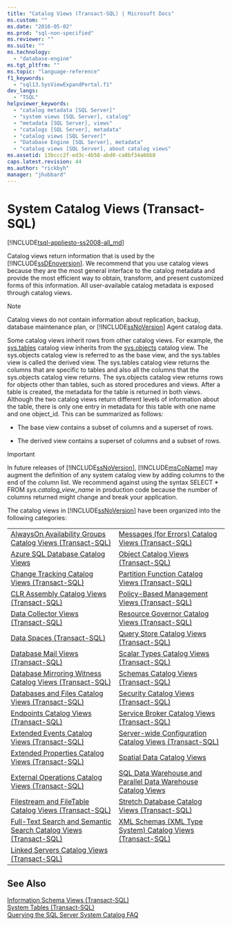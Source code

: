 ```yaml
---
title: "Catalog Views (Transact-SQL) | Microsoft Docs"
ms.custom: ""
ms.date: "2016-05-02"
ms.prod: "sql-non-specified"
ms.reviewer: ""
ms.suite: ""
ms.technology: 
  - "database-engine"
ms.tgt_pltfrm: ""
ms.topic: "language-reference"
f1_keywords: 
  - "sql13.SysViewExpandPortal.f1"
dev_langs: 
  - "TSQL"
helpviewer_keywords: 
  - "catalog metadata [SQL Server]"
  - "system views [SQL Server], catalog"
  - "metadata [SQL Server], views"
  - "catalogs [SQL Server], metadata"
  - "catalog views [SQL Server]"
  - "Database Engine [SQL Server], metadata"
  - "catalog views [SQL Server], about catalog views"
ms.assetid: 13bccc2f-ed3c-4b58-abd0-ca8bf34a66b8
caps.latest.revision: 44
ms.author: "rickbyh"
manager: "jhubbard"
---
```

# System Catalog Views (Transact-SQL)
[!INCLUDE[tsql-appliesto-ss2008-all_md](../../../database-engine/configure/windows/includes/tsql-appliesto-ss2008-all-md.md)]

  Catalog views return information that is used by the [!INCLUDE[ssDEnoversion](../../../analysis-services/instances/install/windows/includes/ssdenoversion-md.md)]. We recommend that you use catalog views because they are the most general interface to the catalog metadata and provide the most efficient way to obtain, transform, and present customized forms of this information. All user-available catalog metadata is exposed through catalog views.  
  
> [!NOTE]  
>  Catalog views do not contain information about replication, backup, database maintenance plan, or [!INCLUDE[ssNoVersion](../../../advanced-analytics/r-services/includes/ssnoversion-md.md)] Agent catalog data.  
  
 Some catalog views inherit rows from other catalog views. For example, the [sys.tables](../../../relational-databases/reference/system-catalog-views/sys.tables-transact-sql.md) catalog view inherits from the [sys.objects](../../../relational-databases/reference/system-catalog-views/sys.objects-transact-sql.md) catalog view. The sys.objects catalog view is referred to as the base view, and the sys.tables view is called the derived view. The sys.tables catalog view returns the columns that are specific to tables and also all the columns that the sys.objects catalog view returns. The sys.objects catalog view returns rows for objects other than tables, such as stored procedures and views. After a table is created, the metadata for the table is returned in both views. Although the two catalog views return different levels of information about the table, there is only one entry in metadata for this table with one name and one object_id. This can be summarized as follows:  
  
-   The base view contains a subset of columns and a superset of rows.  
  
-   The derived view contains a superset of columns and a subset of rows.  
  
> [!IMPORTANT]  
>  In future releases of [!INCLUDE[ssNoVersion](../../../advanced-analytics/r-services/includes/ssnoversion-md.md)], [!INCLUDE[msCoName](../../../advanced-analytics/r-services/tutorials/includes/msconame-md.md)] may augment the definition of any system catalog view by adding columns to the end of the column list. We recommend against using the syntax SELECT \* FROM *sys.catalog_view_name* in production code because the number of columns returned might change and break your application.  
  
 The catalog views in [!INCLUDE[ssNoVersion](../../../advanced-analytics/r-services/includes/ssnoversion-md.md)] have been organized into the following categories:  
  
|||  
|-|-|  
|[AlwaysOn Availability Groups Catalog Views &#40;Transact-SQL&#41;](../Topic/AlwaysOn%20Availability%20Groups%20Catalog%20Views%20\(Transact-SQL\).md)|[Messages &#40;for Errors&#41; Catalog Views &#40;Transact-SQL&#41;](http://msdn.microsoft.com/library/8ac78c53-7b97-41b3-9cbd-5f97c179f1f2)|  
|[Azure SQL Database Catalog Views](../../../relational-databases/reference/system-catalog-views/azure-sql-database-catalog-views.md)|[Object Catalog Views &#40;Transact-SQL&#41;](../../../relational-databases/reference/system-catalog-views/object-catalog-views-transact-sql.md)|  
|[Change Tracking Catalog Views &#40;Transact-SQL&#41;](http://msdn.microsoft.com/library/6e8fd949-5560-4b34-879f-4e25aa24b183)|[Partition Function Catalog Views &#40;Transact-SQL&#41;](../../../relational-databases/reference/system-catalog-views/partition-function-catalog-views-transact-sql.md)|  
|[CLR Assembly Catalog Views &#40;Transact-SQL&#41;](../../../relational-databases/reference/system-catalog-views/clr-assembly-catalog-views-transact-sql.md)|[Policy-Based Management Views &#40;Transact-SQL&#41;](../../../relational-databases/reference/system-catalog-views/policy-based-management-views-transact-sql.md)|  
|[Data Collector Views &#40;Transact-SQL&#41;](../../../relational-databases/reference/system-catalog-views/data-collector-views-transact-sql.md)|[Resource Governor Catalog Views &#40;Transact-SQL&#41;](../../../relational-databases/reference/system-catalog-views/resource-governor-catalog-views-transact-sql.md)|  
|[Data Spaces &#40;Transact-SQL&#41;](../../../relational-databases/reference/system-catalog-views/data-spaces-transact-sql.md)|[Query Store Catalog Views &#40;Transact-SQL&#41;](../../../relational-databases/reference/system-catalog-views/query-store-catalog-views-transact-sql.md)|  
|[Database Mail Views &#40;Transact-SQL&#41;](../../../relational-databases/reference/system-catalog-views/database-mail-views-transact-sql.md)|[Scalar Types Catalog Views &#40;Transact-SQL&#41;](../../../relational-databases/reference/system-catalog-views/scalar-types-catalog-views-transact-sql.md)|  
|[Database Mirroring Witness Catalog Views &#40;Transact-SQL&#41;](http://msdn.microsoft.com/library/8a0c9053-5d76-4aa9-a18d-0ea1c514034d)|[Schemas Catalog Views &#40;Transact-SQL&#41;](http://msdn.microsoft.com/library/c516fb1c-b6ed-48ae-99c7-a78bc4336c8e)|  
|[Databases and Files Catalog Views &#40;Transact-SQL&#41;](../../../relational-databases/reference/system-catalog-views/databases-and-files-catalog-views-transact-sql.md)|[Security Catalog Views &#40;Transact-SQL&#41;](../../../relational-databases/reference/system-catalog-views/security-catalog-views-transact-sql.md)|  
|[Endpoints Catalog Views &#40;Transact-SQL&#41;](../../../relational-databases/reference/system-catalog-views/endpoints-catalog-views-transact-sql.md)|[Service Broker Catalog Views &#40;Transact-SQL&#41;](../../../relational-databases/reference/system-catalog-views/service-broker-catalog-views-transact-sql.md)|  
|[Extended Events Catalog Views &#40;Transact-SQL&#41;](../../../relational-databases/reference/system-catalog-views/extended-events-catalog-views-transact-sql.md)|[Server-wide Configuration Catalog Views &#40;Transact-SQL&#41;](../../../relational-databases/reference/system-catalog-views/server-wide-configuration-catalog-views-transact-sql.md)|  
|[Extended Properties Catalog Views &#40;Transact-SQL&#41;](http://msdn.microsoft.com/library/f39fd324-efd4-4468-884c-bf77ed1a026f)|[Spatial Data Catalog Views](../../../relational-databases/reference/system-catalog-views/spatial-data-catalog-views.md)|  
|[External Operations Catalog Views &#40;Transact-SQL&#41;](../../../relational-databases/reference/system-catalog-views/external-operations-catalog-views-transact-sql.md)|[SQL Data Warehouse and Parallel Data Warehouse Catalog Views](../../../relational-databases/reference/system-catalog-views/sql-data-warehouse-and-parallel-data-warehouse-catalog-views.md)|  
|[Filestream and FileTable Catalog Views &#40;Transact-SQL&#41;](../../../relational-databases/reference/system-catalog-views/filestream-and-filetable-catalog-views-transact-sql.md)|[Stretch Database Catalog Views &#40;Transact-SQL&#41;](http://msdn.microsoft.com/library/bee78e39-e07d-4b0f-b8ad-09a01a5eb795)|  
|[Full-Text Search and Semantic Search Catalog Views &#40;Transact-SQL&#41;](../../../relational-databases/reference/system-catalog-views/full-text-search-and-semantic-search-catalog-views-transact-sql.md)|[XML Schemas &#40;XML Type System&#41; Catalog Views &#40;Transact-SQL&#41;](../../../relational-databases/reference/system-catalog-views/xml-schemas-xml-type-system-catalog-views-transact-sql.md)|  
|[Linked Servers Catalog Views &#40;Transact-SQL&#41;](../../../relational-databases/reference/system-catalog-views/linked-servers-catalog-views-transact-sql.md)||  
  
## See Also  
 [Information Schema Views &#40;Transact-SQL&#41;](../Topic/Information%20Schema%20Views%20\(Transact-SQL\).md)   
 [System Tables &#40;Transact-SQL&#41;](../../../relational-databases/reference/system-tables/system-tables-transact-sql.md)   
 [Querying the SQL Server System Catalog FAQ](../../../relational-databases/reference/system-catalog-views/querying-the-sql-server-system-catalog-faq.md)  
  
  